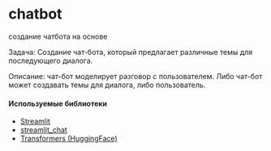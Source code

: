# chatbot

создание чатбота на основе 

Задача: Создание чат-бота, который предлагает различные темы для последующего диалога.

Описание: чат-бот моделирует разговор с пользователем. Либо чат-бот может создавать темы для диалога, либо пользователь.

#### Используемые библиотеки
* [Streamlit](https://streamlit.io)
* [streamlit_chat](https://streamlit.io)
* [Transformers (HuggingFace)](https://huggingface.co)
